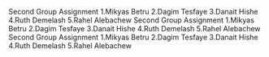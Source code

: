 Second  Group Assignment
1.Mikyas Betru
2.Dagim Tesfaye
3.Danait Hishe
4.Ruth Demelash
5.Rahel Alebachew
Second  Group Assignment
1.Mikyas Betru
2.Dagim Tesfaye
3.Danait Hishe
4.Ruth Demelash
5.Rahel Alebachew
Second  Group Assignment
1.Mikyas Betru
2.Dagim Tesfaye
3.Danait Hishe
4.Ruth Demelash
5.Rahel Alebachew